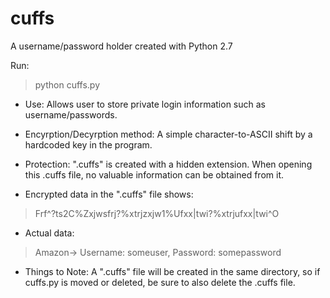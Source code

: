 cuffs
=====

A username/password holder created with Python 2.7

Run:
>python cuffs.py

* Use: Allows user to store private login information such as username/passwords.

* Encyrption/Decyrption method: A simple character-to-ASCII shift by a hardcoded key in the program.

* Protection: ".cuffs" is created with a hidden extension. When opening this .cuffs file, no valuable information can be obtained from it.

- Encrypted data in the ".cuffs" file shows: 
>Frf^?ts2C%Zxjwsfrj?%xtrjzxjw1%Ufxx|twi?%xtrjufxx|twi^O
- Actual data: 
>Amazon-> Username: someuser, Password: somepassword



* Things to Note: A ".cuffs" file will be created in the same directory, so if cuffs.py is moved or deleted, be sure to also delete the .cuffs file.



